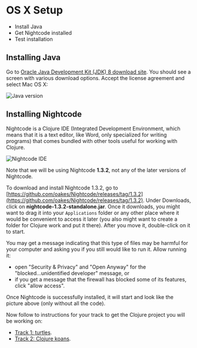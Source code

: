 OS X Setup
==========

* Install Java 
* Get Nightcode installed
* Test installation

<!--
## Starting a terminal

For these instructions you will need to have a terminal, or command line, open. This is a text-based interface to talk to your computer, and you can open it by running Terminal.app, which is found under `/Applications/Utilities`. If you have never used the terminal before, you may want to spend some time [reading up on command-line basics](http://blog.teamtreehouse.com/command-line-basics).

Go ahead and open your terminal now. It should look something like this:

![blank terminal](img/os_x/blank_terminal.png)

The prompt (where you will type your commands) may look different: it usually shows the computer name and user name, as well as the folder or directory you are currently in.

For the rest of this setup, I will tell you to run commands in your terminal. When I say that, I mean "type the command into the terminal and press the Return key."

## Making sure Java is installed

Run `java -version` in your terminal. If you do not have Java installed, OS X will prompt you to install it. Follow all of the directions OS X gives you, then return to this part of the tutorial and run `java -version` again.

If Java is installed, you will see something like this in your terminal:

![Java version](img/os_x/java_version.png)

The details of Java's version may differ from what you see above; that is perfectly fine. If the command line tells says something like `command not found` that means you don't have java installed. Go [here](http://www.oracle.com/technetwork/java/javase/downloads/index.html) and click **JDK Download** to install the java development environment
-->

## Installing Java
Go to [Oracle Java Development Kit (JDK) 8 download site](http://www.oracle.com/technetwork/java/javase/downloads/jdk8-downloads-2133151.html).  You should see a screen with various download options. Accept the license agreement and select Mac OS X:

![Java version](img/os_x/mac-java.jpg)

## Installing Nightcode

Nightcode is a Clojure IDE (Integrated Development Environment, which means that it is a text editor, like Word, only specialized for writing programs) that comes bundled with other tools useful for 
working with Clojure. 

![Nightcode IDE](img/nightcode.png)

Note that we will be using Nightcode **1.3.2**, not any of the later versions of Nightcode. 

To download and install Nightcode 1.3.2, go to [https://github.com/oakes/Nightcode/releases/tag/1.3.2](https://github.com/oakes/Nightcode/releases/tag/1.3.2). 
Under Downloads, click on **nightcode-1.3.2-standalone.jar**. 
Once it downloads, you might want to drag it into your `Applications` folder or any other place where it would be convenient to access it later (you also might want to create a folder for Clojure work and put it there). 
After you move it, double-click on it to start. 

You may get a message indicating that this type of files may be harmful for your computer and asking you if you still would like to run it. Allow running it: 

- open "Security & Privacy" and "Open Anyway" for the "blocked...unidentified developer" message, or 
- if you get a message that the firewall has blocked some of its features, click "allow access". 

Once Nightcode is successfully installed, it will start and look like the picture above (only without all the code).

Now follow to instructions for your track to get the Clojure project you will be working on: 

- [Track 1: turtles](setup_track1.md).
- [Track 2: Clojure koans](setup_track2.md). 
